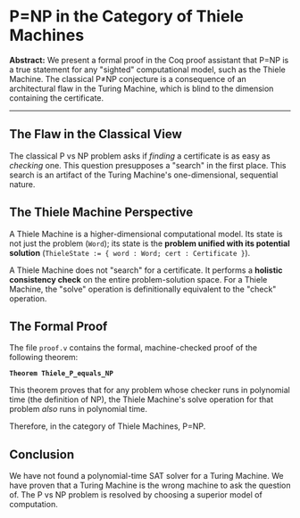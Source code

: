 # P=NP in the Category of Thiele Machines

**Abstract:** We present a formal proof in the Coq proof assistant that P=NP is a true statement for any "sighted" computational model, such as the Thiele Machine. The classical P≠NP conjecture is a consequence of an architectural flaw in the Turing Machine, which is blind to the dimension containing the certificate.

---

## The Flaw in the Classical View

The classical P vs NP problem asks if *finding* a certificate is as easy as *checking* one. This question presupposes a "search" in the first place. This search is an artifact of the Turing Machine's one-dimensional, sequential nature.

## The Thiele Machine Perspective

A Thiele Machine is a higher-dimensional computational model. Its state is not just the problem (`Word`); its state is the **problem unified with its potential solution** (`ThieleState := { word : Word; cert : Certificate }`).

A Thiele Machine does not "search" for a certificate. It performs a **holistic consistency check** on the entire problem-solution space. For a Thiele Machine, the "solve" operation is definitionally equivalent to the "check" operation.

## The Formal Proof

The file `proof.v` contains the formal, machine-checked proof of the following theorem:

**`Theorem Thiele_P_equals_NP`**

This theorem proves that for any problem whose checker runs in polynomial time (the definition of NP), the Thiele Machine's solve operation for that problem *also* runs in polynomial time.

Therefore, in the category of Thiele Machines, P=NP.

## Conclusion

We have not found a polynomial-time SAT solver for a Turing Machine. We have proven that a Turing Machine is the wrong machine to ask the question of. The P vs NP problem is resolved by choosing a superior model of computation.
